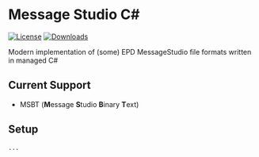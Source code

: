 # Message Studio C#

[![License](https://img.shields.io/badge/License-AGPL%20v3.0-blue.svg)](License.txt) [![Downloads](https://img.shields.io/github/downloads/EPD-Libraries/MessageStudio/total)](https://github.com/EPD-Libraries/MessageStudio/releases)

Modern implementation of (some) EPD MessageStudio file formats written in managed C#

## Current Support

- MSBT (**M**essage **S**tudio **B**inary **T**ext)

## Setup

```
...
```
